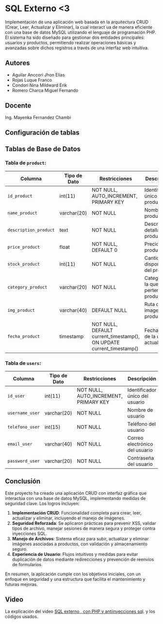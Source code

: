 # SQL Externo <3

Implementación de una aplicación web basada en la arquitectura CRUD (Crear, Leer, Actualizar y Eliminar), la cual interact´ua de manera eficiente con una base de datos MySQL utilizando el lenguaje de programación PHP. El sistema ha sido diseñado para gestionar dos entidades principales: usuarios y productos, permitiendo realizar operaciones básicas y avanzadas sobre dichos registros a través de una interfaz web intuitiva.

## Autores

- Aguilar Anccori Jhon Elias
- Rojas Luque Franco
- Condori Nina Mildward Erik
- Romero Charca Miguel Fernando

## Docente

Ing. Mayenka Fernandez Chambi

## Configuración de tablas

## Tablas de Base de Datos

### Tabla de `product`:

| Columna               | Tipo de Dato       | Restricciones                                   | Descripción                                      |
|-----------------------|--------------------|------------------------------------------------|--------------------------------------------------|
| `id_product`          | int(11)            | NOT NULL, AUTO_INCREMENT, PRIMARY KEY           | Identificador único del producto                |
| `name_product`        | varchar(20)        | NOT NULL                                        | Nombre del producto                              |
| `description_product` | text               | NOT NULL                                        | Descripción detallada del producto               |
| `price_product`       | float              | NOT NULL, DEFAULT 0                             | Precio del producto                              |
| `stock_product`       | int(11)            | NOT NULL                                        | Cantidad disponible del producto                 |
| `category_product`    | varchar(20)        | NOT NULL                                        | Categoría a la que pertenece el producto         |
| `img_product`         | varchar(40)        | DEFAULT NULL                                    | Ruta de la imagen del producto                   |
| `fecha_product`       | timestamp          | NOT NULL, DEFAULT current_timestamp(), ON UPDATE current_timestamp() | Fecha y hora de la última actualización         |

### Tabla de `users`:

| Columna              | Tipo de Dato       | Restricciones                                   | Descripción                                      |
|----------------------|--------------------|------------------------------------------------|--------------------------------------------------|
| `id_user`            | int(11)            | NOT NULL, AUTO_INCREMENT, PRIMARY KEY           | Identificador único del usuario                 |
| `username_user`      | varchar(20)        | NOT NULL                                        | Nombre de usuario                                |
| `telefono_user`      | int(15)            | NOT NULL                                        | Teléfono del usuario                             |
| `email_user`         | varchar(40)        | NOT NULL                                        | Correo electrónico del usuario                   |
| `password_user`      | varchar(20)        | NOT NULL                                        | Contraseña del usuario                           |


## Conclusión
Este proyecto ha creado una aplicación CRUD con interfaz gráfica que interactúa con una base de datos MySQL, implementando medidas de seguridad clave. Los logros incluyen:

1. **Implementación CRUD**: Funcionalidad completa para crear, leer, actualizar y eliminar, incluyendo el manejo de imágenes.
2. **Seguridad Reforzada**: Se aplicaron prácticas para prevenir XSS, validar tipos de archivo, manejar sesiones de manera segura y proteger contra inyecciones SQL.
3. **Manejo de Archivos**: Sistema eficaz para subir, actualizar y eliminar imágenes asociadas a productos, con validación y almacenamiento seguro.
4. **Experiencia de Usuario**: Flujos intuitivos y medidas para evitar duplicación de datos mediante redirecciones y prevención de reenvíos de formularios.

En resumen, la aplicación cumple con los objetivos iniciales, con un enfoque en seguridad y una estructura que facilita el mantenimiento y futuras mejoras.


## Video
La explicación del video  [SQL externo , con PHP y antiinyecciones sql](https://www.youtube.com/watch?v=FrPnD18cEZM&ab_channel=JhonyAguilar). y los códigos usados.

